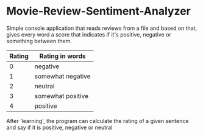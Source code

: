 # Movie-Review-Sentiment-Analyzer

Simple console application that reads reviews from a file and based on that, gives every word a score that indicates if it's positive, negative or something between them.

| Rating | Rating in words         |
| ------- | ----------------- |
| 0       |   negative          |
| 1       |   somewhat negative |
| 2       |   neutral           |
| 3       |   somewhat positive |
| 4       |   positive          |

After 'learning', the program can calculate the rating of a given sentence and say if it is positive, negative or neutral 
